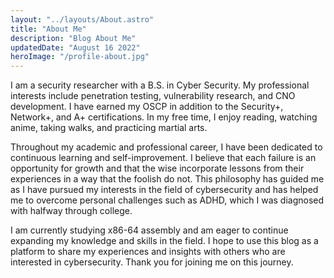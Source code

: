 ```yaml
---
layout: "../layouts/About.astro"
title: "About Me"
description: "Blog About Me"
updatedDate: "August 16 2022"
heroImage: "/profile-about.jpg"
---
```


I am a security researcher with a B.S. in Cyber Security. My professional interests include penetration testing, vulnerability research, and CNO development. I have earned my OSCP in addition to the Security+, Network+, and A+ certifications. In my free time, I enjoy reading, watching anime, taking walks, and practicing martial arts.

Throughout my academic and professional career, I have been dedicated to continuous learning and self-improvement. I believe that each failure is an opportunity for growth and that the wise incorporate lessons from their experiences in a way that the foolish do not. This philosophy has guided me as I have pursued my interests in the field of cybersecurity and has helped me to overcome personal challenges such as ADHD, which I was diagnosed with halfway through college.

I am currently studying x86-64 assembly and am eager to continue expanding my knowledge and skills in the field. I hope to use this blog as a platform to share my experiences and insights with others who are interested in cybersecurity. Thank you for joining me on this journey.